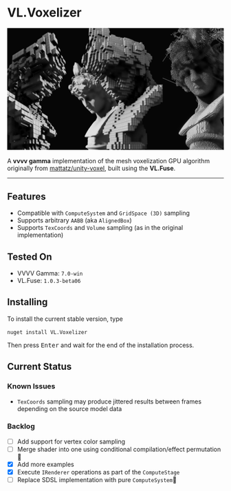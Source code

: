 # VL.Voxelizer

![Basic Demo](assets/media/basic-demo.png)

A **vvvv gamma** implementation of the mesh voxelization GPU algorithm originally from [mattatz/unity-voxel](https://github.com/mattatz/unity-voxel/tree/master), built using the **VL.Fuse**.

---

## Features

- Compatible with `ComputeSystem` and `GridSpace (3D)` sampling
- Supports arbitrary `AABB` (aka `AlignedBox`)
- Supports `TexCoords` and `Volume` sampling (as in the original implementation)

## Tested On
- VVVV Gamma: `7.0-win`
- VL.Fuse: `1.0.3-beta06`

## Installing
To install the current stable version, type

```
nuget install VL.Voxelizer
```

Then press <kbd>Enter</kbd> and wait for the end of the installation process. 

## Current Status

### Known Issues

- `TexCoords` sampling may produce jittered results between frames depending on the source model data

### Backlog

- [ ] Add support for vertex color sampling
- [ ] Merge shader into one using conditional compilation/effect permutation🤔
- [x] Add more examples
- [x] Execute `IRenderer` operations as part of the `ComputeStage`
- [ ] Replace SDSL implementation with pure `ComputeSystem`🗻

